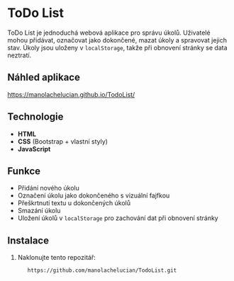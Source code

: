 # ToDo List

ToDo List je jednoduchá webová aplikace pro správu úkolů. Uživatelé mohou přidávat, označovat jako dokončené, mazat úkoly a spravovat jejich stav. Úkoly jsou uloženy v `localStorage`, takže při obnovení stránky se data neztratí.

## Náhled aplikace

 https://manolachelucian.github.io/TodoList/

## Technologie

- **HTML**
- **CSS** (Bootstrap + vlastní styly)
- **JavaScript**

## Funkce

- Přidání nového úkolu
- Označení úkolu jako dokončeného s vizuální fajfkou
- Přeškrtnutí textu u dokončených úkolů
- Smazání úkolu
- Uložení úkolů v `localStorage` pro zachování dat při obnovení stránky

## Instalace

1. Naklonujte tento repozitář:
    ```bash
       https://github.com/manolachelucian/TodoList.git
    ```

